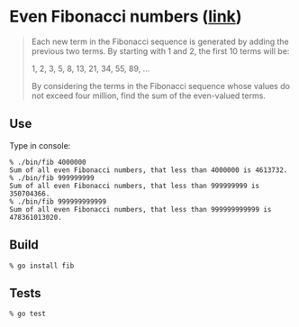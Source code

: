 # Even Fibonacci numbers ([link](https://projecteuler.net/problem=2))

> Each new term in the Fibonacci sequence is generated by adding the previous two terms. By starting with 1 and 2, the first 10 terms will be:
>
> 1, 2, 3, 5, 8, 13, 21, 34, 55, 89, ...
>
> By considering the terms in the Fibonacci sequence whose values do not exceed four million, find the sum of the even-valued terms.

## Use

Type in console:

```
% ./bin/fib 4000000
Sum of all even Fibonacci numbers, that less than 4000000 is 4613732.
% ./bin/fib 999999999
Sum of all even Fibonacci numbers, that less than 999999999 is 350704366.
% ./bin/fib 999999999999
Sum of all even Fibonacci numbers, that less than 999999999999 is 478361013020.
```

## Build

`% go install fib`

## Tests

`% go test`
